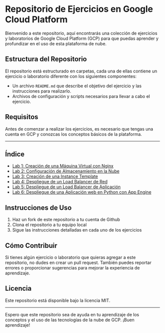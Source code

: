 # Repositorio de Ejercicios en Google Cloud Platform

Bienvenido a este repositorio, aquí encontrarás una colección de ejercicios y laboratorios de Google Cloud Platform (GCP) para que puedas aprender y profundizar en el uso de esta plataforma de nube.

## Estructura del Repositorio
El repositorio está estructurado en carpetas, cada una de ellas contiene un ejercicio o laboratorio diferente con los siguientes componentes:
- Un archivo `README.md` que describe el objetivo del ejercicio y las instrucciones para realizarlo.
- Archivos de configuración y scripts necesarios para llevar a cabo el ejercicio.

## Requisitos
Antes de comenzar a realizar los ejercicios, es necesario que tengas una cuenta en GCP y conozcas los conceptos básicos de la plataforma.

---

## Índice
- [Lab 1: Creación de una Máquina Virtual con Nginx](Lab1_Creacion_de_una_Maquina_Virtual_con_Nginx)
- [Lab 2: Configuración de Almacenamiento en la Nube](Lab2_Configuracion_de_Almacenamiento_en_la_Nube)
- [Lab 3: Creación de una Instance Template](Lab3_Instance_Templates)
- [Lab 4: Despliegue de un Load Balancer de Red](Lab4_Network_LB)
- [Lab 5: Despliegue de un Load Balancer de Aplicación](Lab5_Application_LB)
- [Lab 6: Despliegue de una Aplicación web en Python con App Engine](Lab6_AppEngine)


## Instrucciones de Uso
1. Haz un fork de este repositorio a tu cuenta de Github
2. Clona el repositorio a tu equipo local
3. Sigue las instrucciones detalladas en cada uno de los ejercicios

## Cómo Contribuir
Si tienes algún ejercicio o laboratorio que quieras agregar a este repositorio, no dudes en crear un pull request. También puedes reportar errores o proporcionar sugerencias para mejorar la experiencia de aprendizaje.

## Licencia
Este repositorio está disponible bajo la licencia MIT.

---

Espero que este repositorio sea de ayuda en tu aprendizaje de los conceptos y el uso de las tecnologías de la nube de GCP. ¡Buen aprendizaje!